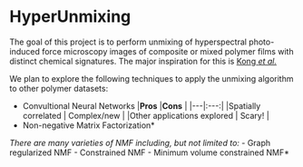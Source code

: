 # HyperUnmixing
The goal of this project is to perform unmixing of hyperspectral photo-induced force microscopy images of composite or mixed polymer films with distinct chemical signatures. The major inspiration for this is [Kong *et al.*](https://pubs.acs.org/doi/10.1021/acs.jpclett.8b01003)

We plan to explore the following techniques to apply the unmixing algorithm to other polymer datasets:
  - Convultional Neural Networks
    |**Pros** |**Cons**  |
    |---|:---:|
    |Spatially correlated | Complex/new |
    |Other applications explored | Scary! |
  - Non-negative Matrix Factorization*

  *There are many varieties of NMF including, but not limited to:*
      - Graph regularized NMF
      - Constrained NMF
      - Minimum volume constrained NMF*
